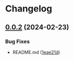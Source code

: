 # Changelog

## [0.0.2](https://github.com/chanzuckerberg/cellxgene-ontology-guide/compare/python-api-v0.0.1...python-api-v0.0.2) (2024-02-23)


### Bug Fixes

* README.md ([1eae21d](https://github.com/chanzuckerberg/cellxgene-ontology-guide/commit/1eae21d1143d21fe248d8067671a270e46e54b19))
